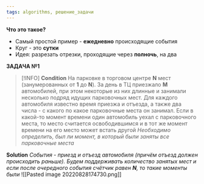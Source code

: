 ```yaml
---
tags: algorithms, решение_задачи
---
```

**Что это такое?**
- Самый простой пример - **ежедневно** происходящие события
- Круг - это **сутки**
- Идея: разрезать отрезки, проходящие через **полночь**, на два






**ЗАДАЧА №1**
>[!INFO]
>**Condition**
>На парковке в торговом центре **N** мест (занумерованных от **1** до **N**).
>За день в ТЦ приезжало **M** автомобилей, при этом некоторые из них длинные и занимали несколько подряд идущих парковочных мест. Для каждого автомобиля известно время приезжа и отъезда, а также два числа - с какого по какое парковочные места он занимал. Если в какой-то момент времени один автомобиль уехал с парковочного места, то место считается освободившимся и в тот же момент времени на его место может встать другой
>_Необходимо определить, был ли момент, в который были заняты все парковочные места_



**Solution**
_События - приезд и отъезд автомобиля (причём отъезд должен происходить раньше). Будем поддерживать количество занятых мест и если после очередного события счётчик равен **N**, то такие моменты были_
![[Pasted image 20220828174730.png]]